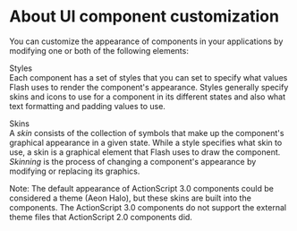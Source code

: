 # About UI component customization

You can customize the appearance of components in your applications by modifying
one or both of the following elements:

Styles  
Each component has a set of styles that you can set to specify what values Flash
uses to render the component's appearance. Styles generally specify skins and
icons to use for a component in its different states and also what text
formatting and padding values to use.

Skins  
A _skin_ consists of the collection of symbols that make up the component's
graphical appearance in a given state. While a style specifies what skin to use,
a skin is a graphical element that Flash uses to draw the component. _Skinning_
is the process of changing a component's appearance by modifying or replacing
its graphics.

Note: The default appearance of ActionScript 3.0 components could be considered
a theme (Aeon Halo), but these skins are built into the components. The
ActionScript 3.0 components do not support the external theme files that
ActionScript 2.0 components did.

